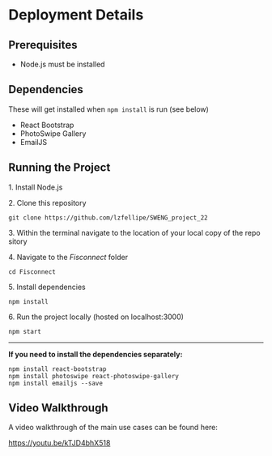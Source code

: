 # Deployment Details

## Prerequisites
- Node.js must be installed

## Dependencies
These will get installed when `npm install` is run (see below)
- React Bootstrap
- PhotoSwipe Gallery
- EmailJS

## Running the Project

1. Install Node.js

2. Clone this repository

`git clone https://github.com/lzfellipe/SWENG_project_22`

3. Within the terminal navigate to the location of your local copy of the repository

4. Navigate to the *Fisconnect* folder

`cd Fisconnect`

5. Install dependencies

`npm install`

6. Run the project locally (hosted on localhost:3000)

`npm start`

---
**If you need to install the dependencies separately:**

    npm install react-bootstrap
    npm install photoswipe react-photoswipe-gallery
    npm install emailjs --save


## Video Walkthrough

A video walkthrough of the main use cases can be found here:

https://youtu.be/kTJD4bhX518